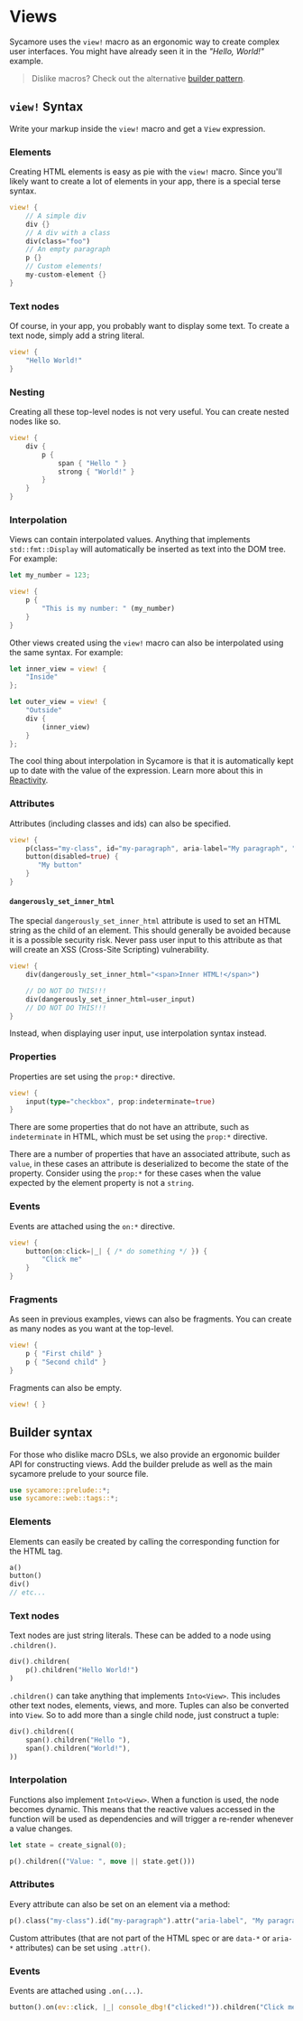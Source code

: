 # Views

Sycamore uses the `view!` macro as an ergonomic way to create complex user
interfaces. You might have already seen it in the _"Hello, World!"_ example.

> Dislike macros? Check out the alternative [builder pattern](#builder-syntax).

## `view!` Syntax

Write your markup inside the `view!` macro and get a `View` expression.

### Elements

Creating HTML elements is easy as pie with the `view!` macro. Since you'll
likely want to create a lot of elements in your app, there is a special terse
syntax.

```rust
view! {
    // A simple div
    div {}
    // A div with a class
    div(class="foo")
    // An empty paragraph
    p {}
    // Custom elements!
    my-custom-element {}
}
```

### Text nodes

Of course, in your app, you probably want to display some text. To create a text
node, simply add a string literal.

```rust
view! {
    "Hello World!"
}
```

### Nesting

Creating all these top-level nodes is not very useful. You can create nested
nodes like so.

```rust
view! {
    div {
        p {
            span { "Hello " }
            strong { "World!" }
        }
    }
}
```

### Interpolation

Views can contain interpolated values. Anything that implements
`std::fmt::Display` will automatically be inserted as text into the DOM tree.
For example:

```rust
let my_number = 123;

view! {
    p {
        "This is my number: " (my_number)
    }
}
```

Other views created using the `view!` macro can also be interpolated using the
same syntax. For example:

```rust
let inner_view = view! {
    "Inside"
};

let outer_view = view! {
    "Outside"
    div {
        (inner_view)
    }
};
```

The cool thing about interpolation in Sycamore is that it is automatically kept
up to date with the value of the expression. Learn more about this in
[Reactivity](./reactivity).

### Attributes

Attributes (including classes and ids) can also be specified.

```rust
view! {
    p(class="my-class", id="my-paragraph", aria-label="My paragraph", "attr-42"="foo")
    button(disabled=true) {
       "My button"
    }
}
```

#### `dangerously_set_inner_html`

The special `dangerously_set_inner_html` attribute is used to set an HTML string
as the child of an element. This should generally be avoided because it is a
possible security risk. Never pass user input to this attribute as that will
create an XSS (Cross-Site Scripting) vulnerability.

```rust
view! {
    div(dangerously_set_inner_html="<span>Inner HTML!</span>")

    // DO NOT DO THIS!!!
    div(dangerously_set_inner_html=user_input)
    // DO NOT DO THIS!!!
}
```

Instead, when displaying user input, use interpolation syntax instead.

### Properties

Properties are set using the `prop:*` directive.

```rust
view! {
    input(type="checkbox", prop:indeterminate=true)
}
```

There are some properties that do not have an attribute, such as `indeterminate`
in HTML, which must be set using the `prop:*` directive.

There are a number of properties that have an associated attribute, such as
`value`, in these cases an attribute is deserialized to become the state of the
property. Consider using the `prop:*` for these cases when the value expected by
the element property is not a `string`.

### Events

Events are attached using the `on:*` directive.

```rust
view! {
    button(on:click=|_| { /* do something */ }) {
        "Click me"
    }
}
```

### Fragments

As seen in previous examples, views can also be fragments. You can create as
many nodes as you want at the top-level.

```rust
view! {
    p { "First child" }
    p { "Second child" }
}
```

Fragments can also be empty.

```rust
view! { }
```

## Builder syntax

For those who dislike macro DSLs, we also provide an ergonomic builder API for
constructing views. Add the builder prelude as well as the main sycamore prelude
to your source file.

```rust
use sycamore::prelude::*;
use sycamore::web::tags::*;
```

### Elements

Elements can easily be created by calling the corresponding function for the
HTML tag.

```rust
a()
button()
div()
// etc...
```

### Text nodes

Text nodes are just string literals. These can be added to a node using
`.children()`.

```rust
div().children(
    p().children("Hello World!")
)
```

`.children()` can take anything that implements `Into<View>`. This includes
other text nodes, elements, views, and more. Tuples can also be converted into
`View`. So to add more than a single child node, just construct a tuple:

```rust
div().children((
    span().children("Hello "),
    span().children("World!"),
))
```

### Interpolation

Functions also implement `Into<View>`. When a function is used, the node becomes
dynamic. This means that the reactive values accessed in the function will be
used as dependencies and will trigger a re-render whenever a value changes.

```rust
let state = create_signal(0);

p().children(("Value: ", move || state.get()))
```

### Attributes

Every attribute can also be set on an element via a method:

```rust
p().class("my-class").id("my-paragraph").attr("aria-label", "My paragraph")
```

Custom attributes (that are not part of the HTML spec or are `data-*` or
`aria-*` attributes) can be set using `.attr()`.

### Events

Events are attached using `.on(...)`.

```rust
button().on(ev::click, |_| console_dbg!("clicked!")).children("Click me!")
```
